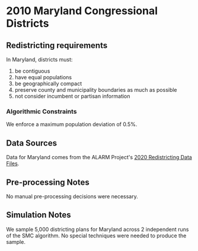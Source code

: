 # 2010 Maryland Congressional Districts

## Redistricting requirements
In Maryland, districts must:

1. be contiguous
2. have equal populations
3. be geographically compact
4. preserve county and municipality boundaries as much as possible
5. not consider incumbent or partisan information

### Algorithmic Constraints
We enforce a maximum population deviation of 0.5%.

## Data Sources
Data for Maryland comes from the ALARM Project's [2020 Redistricting Data Files](https://alarm-redist.github.io/posts/2021-08-10-census-2020/).

## Pre-processing Notes
No manual pre-processing decisions were necessary.

## Simulation Notes
We sample 5,000 districting plans for Maryland across 2 independent runs of the SMC algorithm. No special techniques were needed to produce the sample.

